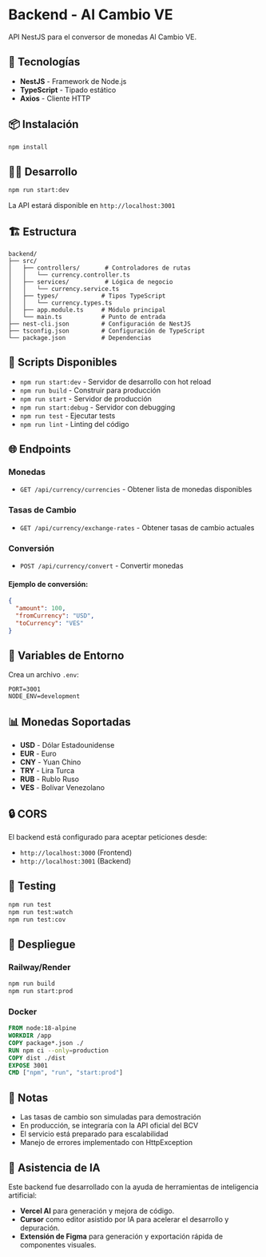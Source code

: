 # Backend - Al Cambio VE

API NestJS para el conversor de monedas Al Cambio VE.

## 🚀 Tecnologías

- **NestJS** - Framework de Node.js
- **TypeScript** - Tipado estático
- **Axios** - Cliente HTTP

## 📦 Instalación

```bash
npm install
```

## 🏃‍♂️ Desarrollo

```bash
npm run start:dev
```

La API estará disponible en `http://localhost:3001`

## 🏗️ Estructura

```
backend/
├── src/
│   ├── controllers/       # Controladores de rutas
│   │   └── currency.controller.ts
│   ├── services/          # Lógica de negocio
│   │   └── currency.service.ts
│   ├── types/            # Tipos TypeScript
│   │   └── currency.types.ts
│   ├── app.module.ts     # Módulo principal
│   └── main.ts           # Punto de entrada
├── nest-cli.json         # Configuración de NestJS
├── tsconfig.json         # Configuración de TypeScript
└── package.json          # Dependencias
```

## 🔧 Scripts Disponibles

- `npm run start:dev` - Servidor de desarrollo con hot reload
- `npm run build` - Construir para producción
- `npm run start` - Servidor de producción
- `npm run start:debug` - Servidor con debugging
- `npm run test` - Ejecutar tests
- `npm run lint` - Linting del código

## 🌐 Endpoints

### Monedas
- `GET /api/currency/currencies` - Obtener lista de monedas disponibles

### Tasas de Cambio
- `GET /api/currency/exchange-rates` - Obtener tasas de cambio actuales

### Conversión
- `POST /api/currency/convert` - Convertir monedas

#### Ejemplo de conversión:
```json
{
  "amount": 100,
  "fromCurrency": "USD",
  "toCurrency": "VES"
}
```

## 🔧 Variables de Entorno

Crea un archivo `.env`:

```env
PORT=3001
NODE_ENV=development
```

## 📊 Monedas Soportadas

- **USD** - Dólar Estadounidense
- **EUR** - Euro
- **CNY** - Yuan Chino
- **TRY** - Lira Turca
- **RUB** - Rublo Ruso
- **VES** - Bolívar Venezolano

## 🔒 CORS

El backend está configurado para aceptar peticiones desde:
- `http://localhost:3000` (Frontend)
- `http://localhost:3001` (Backend)

## 🧪 Testing

```bash
npm run test
npm run test:watch
npm run test:cov
```

## 🚀 Despliegue

### Railway/Render
```bash
npm run build
npm run start:prod
```

### Docker
```dockerfile
FROM node:18-alpine
WORKDIR /app
COPY package*.json ./
RUN npm ci --only=production
COPY dist ./dist
EXPOSE 3001
CMD ["npm", "run", "start:prod"]
```

## 📝 Notas

- Las tasas de cambio son simuladas para demostración
- En producción, se integraría con la API oficial del BCV
- El servicio está preparado para escalabilidad
- Manejo de errores implementado con HttpException 

## 🤖 Asistencia de IA

Este backend fue desarrollado con la ayuda de herramientas de inteligencia artificial:
- **Vercel AI** para generación y mejora de código.
- **Cursor** como editor asistido por IA para acelerar el desarrollo y depuración.
- **Extensión de Figma** para generación y exportación rápida de componentes visuales. 